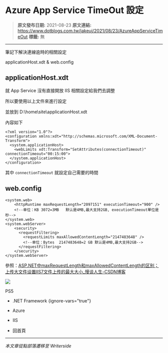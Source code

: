 # Azure App Service TimeOut 設定

> **原文發布日期:** 2021-08-23
> **原文連結:** https://www.dotblogs.com.tw/jakeuj/2021/08/23/AzureAppServiceTimeOut
> **標籤:** 無

---

筆記下解決連線逾時的相關設定

applicationHost.xdt & web.config

## applicationHost.xdt

就 App Service 沒有直接開放 IIS 相關設定給我們去調整

所以要使用以上文件來進行設定

並放到 D:\home\site\applicationHost.xdt

內容如下

```
<?xml version="1.0"?>
<configuration xmlns:xdt="http://schemas.microsoft.com/XML-Document-Transform">
  <system.applicationHost>
    <webLimits xdt:Transform="SetAttributes(connectionTimeout)" connectionTimeout="00:15:00">
  </system.applicationHost>
</configuration>
```

其中 `connectionTimeout` 就設定自己需要的時間

## web.config

```
<system.web>
    <httpRuntime maxRequestLength="2097151" executionTimeout="900" />
    <!--单位：KB 3072=3MB   默认是4MB,最大支持2GB, executionTimeout單位是秒-->
</system.web>
<system.webServer>
    <security>
      <requestFiltering>
        <requestLimits maxAllowedContentLength="2147483648" />
        <!--单位：Bytes  2147483648=2 GB 默认是4MB,最大支持2GB-->
      </requestFiltering>
    </security>
</system.webServer>
```

參照：[ASP.NET中maxRequestLength和maxAllowedContentLength的区别；上传大文件设置IIS7文件上传的最大大小\_慢谈人生-CSDN博客](https://blog.csdn.net/qq_23663693/article/details/89920039)

![](https://card.psnprofiles.com/1/jakeuj.png)

PS5

* .NET Framework
{ignore-vars="true"}
* Azure
* IIS

* 回首頁

---

*本文章從點部落遷移至 Writerside*
